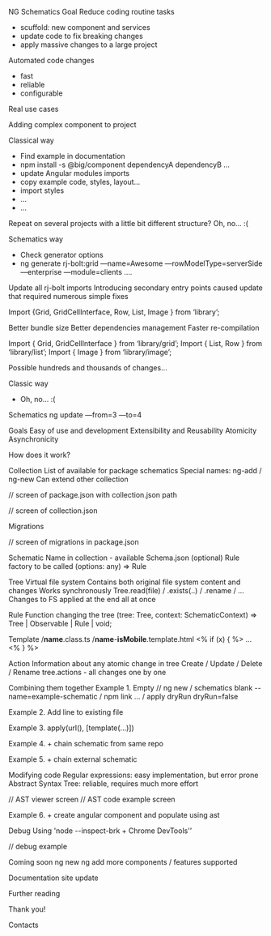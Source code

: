 NG Schematics Goal
Reduce coding routine tasks

- scuffold: new component and services
- update code to fix breaking changes
- apply massive changes to a large project

Automated code changes
- fast
- reliable
- configurable

Real use cases

Adding complex component to project

Classical way
- Find example in documentation
- npm install -s @big/component dependencyA dependencyB …
- update Angular modules imports
- copy example code, styles, layout…
- import styles
- …
- …

Repeat on several projects with a little bit different structure?
Oh, no… :(

Schematics way
- Check generator options
- ng generate rj-bolt:grid —name=Awesome —rowModelType=serverSide —enterprise —module=clients ….

Update all rj-bolt imports
Introducing secondary entry points caused update that required numerous simple fixes

Import {Grid, GridCellInterface, Row, List, Image } from ‘library’;

Better bundle size
Better dependencies management
Faster re-compilation

Import { Grid, GridCellInterface } from ‘library/grid’;
Import { List, Row } from ‘library/list’;
Import { Image } from ‘library/image’;

Possible hundreds and thousands of changes…

Classic way
- Oh, no… :(

Schematics
ng update —from=3 —to=4

Goals
Easy of use and development
Extensibility and Reusability
Atomicity
Asynchronicity

How does it work?

Collection
List of available for package schematics
Special names: ng-add / ng-new
Can extend other collection

// screen of package.json with collection.json path

// screen of collection.json

Migrations

// screen of migrations in package.json

Schematic
Name in collection - available
Schema.json (optional)
Rule factory to be called
(options: any) => Rule


Tree
Virtual file system
Contains both original file system content and changes
Works synchronously
Tree.read(file) / .exists(..) / .rename / …
Changes to FS applied at the end all at once

Rule
Function changing the tree
(tree: Tree, context: SchematicContext) => Tree | Observable<Tree> | Rule | void;

Template
/__name__.class.ts
/__name__-__isMobile__.template.html
<% if (x) { %> <content>...</content> <% } %>

Action
Information about any atomic change in tree
Create / Update / Delete / Rename
tree.actions - all changes one by one

Combining them together
Example 1. Empty
// ng new / schematics  blank --name=example-schematic / npm link … / apply
dryRun
dryRun=false

Example 2. Add line to existing file

Example 3. apply(url(), [template(...)])

Example 4. + chain schematic from same repo

Example 5. + chain external schematic

Modifying code
Regular expressions: easy implementation, but error prone
Abstract Syntax Tree: reliable, requires much more effort

// AST viewer screen
// AST code example screen 

Example 6. + create angular component and populate using ast

Debug
Using 'node --inspect-brk + Chrome DevTools'’

// debug example

Coming soon
ng new
ng add
more components / features supported

Documentation site update

Further reading

Thank you!

Contacts
